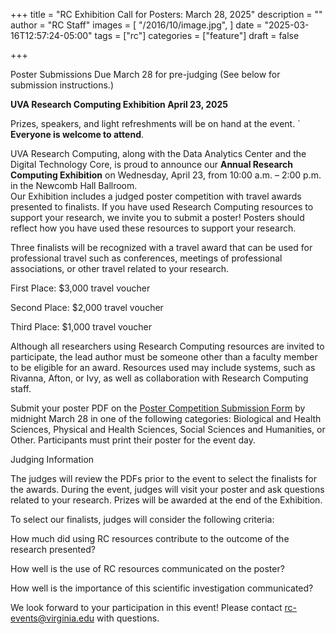 +++
title = "RC Exhibition Call for Posters: March 28, 2025"
description = ""
author = "RC Staff"
images = [
  "/2016/10/image.jpg",
]
date = "2025-03-16T12:57:24-05:00"
tags = ["rc"]
categories = ["feature"]
draft = false

+++

<img class="card-img-top" src="/images/RC_posters_image.png" alt="" style="float: right;">


Poster Submissions Due March 28 for pre-judging (See below for submission instructions.)

<strong>UVA Research Computing Exhibition April 23, 2025</strong> 

Prizes, speakers, and light refreshments will be on hand at the event. 
`
<strong>Everyone is welcome to attend</strong>. 


UVA Research Computing, along with the Data Analytics Center and the Digital Technology Core, is proud to announce our <strong>Annual Research Computing Exhibition</strong> on Wednesday, April 23, from 10:00 a.m. – 2:00 p.m. in the Newcomb Hall Ballroom.  
Our Exhibition includes a judged poster competition with travel awards presented to finalists. If you have used Research Computing resources to support your research, we invite you to submit a poster! Posters should reflect how you have used these resources to support your research. 

Three finalists will be recognized with a travel award that can be used for professional travel such as conferences, meetings of professional associations, or other travel related to your research.  

First Place: $3,000 travel voucher 

Second Place: $2,000 travel voucher 

Third Place: $1,000 travel voucher 

Although all researchers using Research Computing resources are invited to participate, the lead author must be someone other than a faculty member to be eligible for an award. Resources used may include systems, such as Rivanna, Afton, or Ivy, as well as collaboration with Research Computing staff.  
 


Submit your poster PDF on the [Poster Competition Submission Form](https://virginia.us9.list-manage.com/track/click?u=b918ecff2df30f32775065906&id=26c2154183&e=7a592fe565) by midnight March 28 in one of the following categories: Biological and Health Sciences, Physical and Health Sciences, Social Sciences and Humanities, or Other. Participants must print their poster for the event day.  
 

Judging Information 

The judges will review the PDFs prior to the event to select the finalists for the awards. During the event, judges will visit your poster and ask questions related to your research. Prizes will be awarded at the end of the Exhibition.  

 
To select our finalists, judges will consider the following criteria: 

How much did using RC resources contribute to the outcome of the research presented? 

How well is the use of RC resources communicated on the poster? 

How well is the importance of this scientific investigation communicated? 

 

We look forward to your participation in this event! Please contact rc-events@virginia.edu with questions.  



